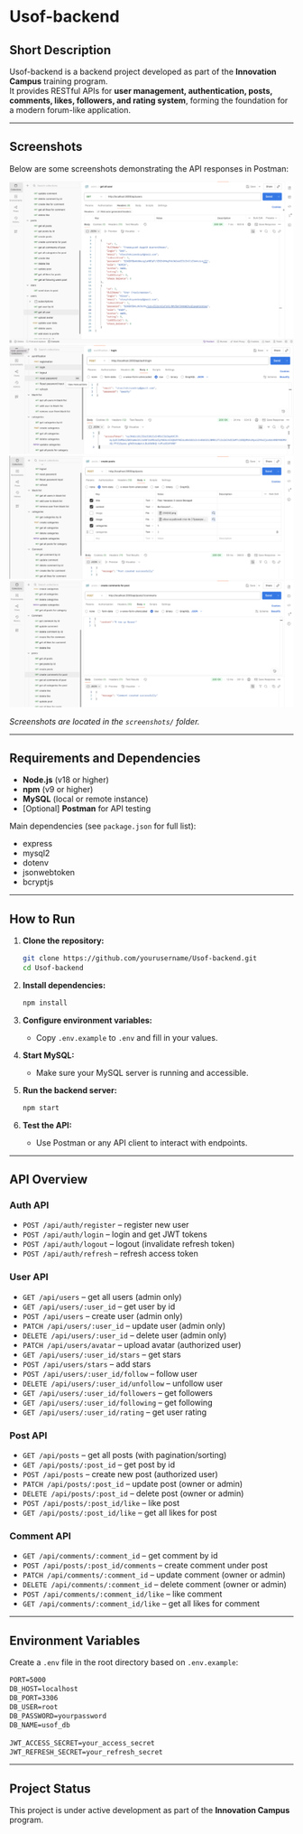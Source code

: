 # Usof-backend

## Short Description

Usof-backend is a backend project developed as part of the **Innovation Campus** training program.  
It provides RESTful APIs for **user management, authentication, posts, comments, likes, followers, and rating system**, forming the foundation for a modern forum-like application.

---

## Screenshots

Below are some screenshots demonstrating the API responses in Postman:

![User List API](screenshots/user-list.png)  
![Authentication API](screenshots/auth-api.png)  
![Post Creation API](screenshots/post-create.png)  
![Comment API](screenshots/comment-api.png)  

*Screenshots are located in the `screenshots/` folder.*

---

## Requirements and Dependencies

- **Node.js** (v18 or higher)  
- **npm** (v9 or higher)  
- **MySQL** (local or remote instance)  
- [Optional] **Postman** for API testing  

Main dependencies (see `package.json` for full list):  
- express  
- mysql2  
- dotenv  
- jsonwebtoken  
- bcryptjs  

---

## How to Run

1. **Clone the repository:**
   ```bash
   git clone https://github.com/yourusername/Usof-backend.git
   cd Usof-backend
   ```

2. **Install dependencies:**
   ```bash
   npm install
   ```

3. **Configure environment variables:**
   - Copy `.env.example` to `.env` and fill in your values.

4. **Start MySQL:**
   - Make sure your MySQL server is running and accessible.

5. **Run the backend server:**
   ```bash
   npm start
   ```

6. **Test the API:**
   - Use Postman or any API client to interact with endpoints.

---

## API Overview

### Auth API
- `POST /api/auth/register` – register new user
- `POST /api/auth/login` – login and get JWT tokens
- `POST /api/auth/logout` – logout (invalidate refresh token)
- `POST /api/auth/refresh` – refresh access token

### User API
- `GET /api/users` – get all users (admin only)
- `GET /api/users/:user_id` – get user by id
- `POST /api/users` – create user (admin only)
- `PATCH /api/users/:user_id` – update user (admin only)
- `DELETE /api/users/:user_id` – delete user (admin only)
- `PATCH /api/users/avatar` – upload avatar (authorized user)
- `GET /api/users/:user_id/stars` – get stars
- `POST /api/users/stars` – add stars
- `POST /api/users/:user_id/follow` – follow user
- `DELETE /api/users/:user_id/unfollow` – unfollow user
- `GET /api/users/:user_id/followers` – get followers
- `GET /api/users/:user_id/following` – get following
- `GET /api/users/:user_id/rating` – get user rating

### Post API
- `GET /api/posts` – get all posts (with pagination/sorting)
- `GET /api/posts/:post_id` – get post by id
- `POST /api/posts` – create new post (authorized user)
- `PATCH /api/posts/:post_id` – update post (owner or admin)
- `DELETE /api/posts/:post_id` – delete post (owner or admin)
- `POST /api/posts/:post_id/like` – like post
- `GET /api/posts/:post_id/like` – get all likes for post

### Comment API
- `GET /api/comments/:comment_id` – get comment by id
- `POST /api/posts/:post_id/comments` – create comment under post
- `PATCH /api/comments/:comment_id` – update comment (owner or admin)
- `DELETE /api/comments/:comment_id` – delete comment (owner or admin)
- `POST /api/comments/:comment_id/like` – like comment
- `GET /api/comments/:comment_id/like` – get all likes for comment

---

## Environment Variables

Create a `.env` file in the root directory based on `.env.example`:

```
PORT=5000
DB_HOST=localhost
DB_PORT=3306
DB_USER=root
DB_PASSWORD=yourpassword
DB_NAME=usof_db

JWT_ACCESS_SECRET=your_access_secret
JWT_REFRESH_SECRET=your_refresh_secret
```

---

## Project Status

This project is under active development as part of the **Innovation Campus** program.
